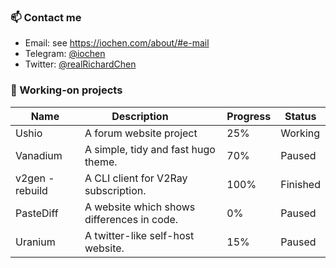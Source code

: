 ### 📫 Contact me
- Email: see https://iochen.com/about/#e-mail
- Telegram: [@iochen](https://t.me/iochen)
- Twitter: [@realRichardChen](https://twitter.com/realRichardChen)

### 🔭 Working-on projects
|       Name       |                    Description                   | Progress |  Status  |
| ---------------- | ------------------------------------------------ | -------- | -------- |
| Ushio            | A forum website project                          | 25%      | Working  |
| Vanadium         | A simple, tidy and fast hugo theme.              | 70%      | Paused   |
| v2gen - rebuild  | A CLI client for V2Ray subscription.             | 100%     | Finished |
| PasteDiff        | A website which shows differences in code.       | 0%       | Paused   |
| Uranium          | A twitter-like self-host website.                | 15%      | Paused   |

<!--
**iochen/iochen** is a ✨ _special_ ✨ repository because its `README.md` (this file) appears on your GitHub profile.

Here are some ideas to get you started:

- 🔭 I’m currently working on ...
- 🌱 I’m currently learning ...
- 👯 I’m looking to collaborate on ...
- 🤔 I’m looking for help with ...
- 💬 Ask me about ...
- 📫 How to reach me: ...
- 😄 Pronouns: ...
- ⚡ Fun fact: ...
-->
